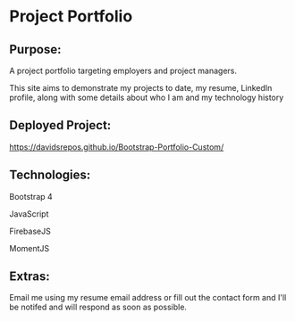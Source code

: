 # Project Portfolio

## Purpose:

A project portfolio targeting employers and project managers.

This site aims to demonstrate my projects to date, my resume, LinkedIn profile, along with some details about who I am and my technology history

## Deployed Project:
https://davidsrepos.github.io/Bootstrap-Portfolio-Custom/

## Technologies:

Bootstrap 4

JavaScript

FirebaseJS

MomentJS

## Extras:

Email me using my resume email address or fill out the contact form and I'll be notifed and will respond as soon as possible.




